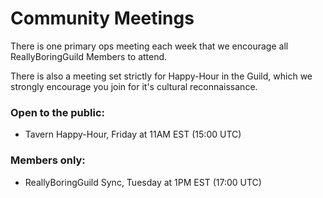# Community Meetings

There is one primary ops meeting each week that we encourage all ReallyBoringGuild Members to attend. 

There is also a meeting set strictly for Happy-Hour in the Guild, which we strongly encourage you join for it's cultural reconnaissance.



### Open to the public:

* Tavern Happy-Hour, Friday at 11AM EST (15:00 UTC)

### Members only: <a href="members-only" id="members-only"></a>

* ReallyBoringGuild Sync, Tuesday at 1PM EST (17:00 UTC)

